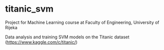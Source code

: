 # titanic_svm
Project for Machine Learning course at Faculty of Engineering, University of Rijeka

Data analysis and training SVM models on the Titanic dataset (https://www.kaggle.com/c/titanic/)

